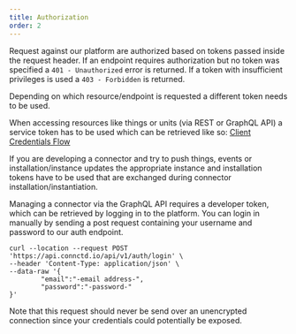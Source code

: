 ```yaml
---
title: Authorization
order: 2
---
```


Request against our platform are authorized based on tokens passed inside the request header. If an endpoint requires authorization but no token was specified a `401 - Unauthorized` error is returned. If a token with insufficient privileges is used a `403 - Forbidden` is returned.

Depending on which resource/endpoint is requested a different token needs to be used.

When accessing resources like things or units (via REST or GraphQL API) a service token has to be used which can be retrieved like so: [Client Credentials Flow](https://docs.connctd.io/oauth2/#client-credentials-flow)

If you are developing a connector and try to push things, events or installation/instance updates the appropriate instance and installation tokens have to be used that are exchanged during connector installation/instantiation.

Managing a connector via the GraphQL API requires a developer token, which can be retrieved by logging in to the platform.
You can login in manually by sending a post request containing your username and password to our auth endpoint.

```http
curl --location --request POST 'https://api.connctd.io/api/v1/auth/login' \
--header 'Content-Type: application/json' \
--data-raw '{
        "email":"-email address-",
        "password":"-password-"
}'
```

Note that this request should never be send over an unencrypted connection since your credentials could potentially be exposed.